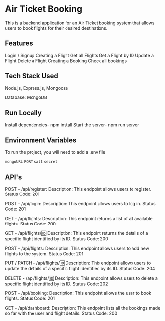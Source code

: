 # Air Ticket Booking

This is a backend application for an Air Ticket booking system that allows users to book flights for their desired destinations.

## Features
Login / Signup
Creating a Flight
Get all Flights
Get a Flight by ID
Update a Flight
Delete a Flight
Creating a Booking
Check all bookings

## Tech Stack Used
Node.js, Express.js, Mongoose

Database: MongoDB

## Run Locally
Install dependencies- npm install
Start the server- npm run server

## Environment Variables
To run the project, you will need to add a .env file

`mongoURL`
`PORT`
`salt`
`secret`

## API's

POST - /api/register:
Description: This endpoint allows users to register.
Status Code: 201

POST - /api/login:
Description: This endpoint allows users to log in.
Status Code: 201

GET - /api/flights:
Description: This endpoint returns a list of all available flights.
Status Code: 200

GET - /api/flights/:id:
Description: This endpoint returns the details of a specific flight identified by its ID.
Status Code: 200

POST - /api/flights:
Description: This endpoint allows users to add new flights to the system.
Status Code: 201

PUT / PATCH - /api/flights/:id:
Description: This endpoint allows users to update the details of a specific flight identified by its ID.
Status Code: 204

DELETE - /api/flights/:id:
Description: This endpoint allows users to delete a specific flight identified by its ID.
Status Code: 202

POST - /api/booking:
Description: This endpoint allows the user to book flights.
Status Code: 201

GET - /api/dashboard:
Description: This endpoint lists all the bookings made so far with the user and flight details.
Status Code: 200